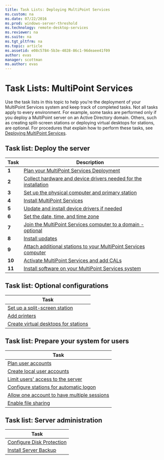 ```yaml
---
title: Task Lists: Deploying MultiPoint Services
ms.custom: na
ms.date: 07/22/2016
ms.prod: windows-server-threshold
ms.technology: remote-desktop-services
ms.reviewer: na
ms.suite: na
ms.tgt_pltfrm: na
ms.topic: article
ms.assetid: e08c5784-5b3e-4028-86c1-96deaee41f09
author: evas
manager: scottman
ms.author: evas
---
```

# Task Lists: MultiPoint Services
Use the task lists in this topic to help you’re the deployment of your MultiPoint Services system and keep track of completed tasks. Not all tasks apply to every environment. For example, some tasks are performed only if you deploy a MultiPoint server on an Active Directory domain. Others, such as creating split-screen stations or deploying virtual desktops for stations, are optional. For procedures that explain how to perform these tasks, see [Deploying MultiPoint Services](deploying-multipoint-services.md).  
  
## Task list: Deploy the server  

|Task|Description|  
|--------|---------------|  
|**1**|[Plan your MultiPoint Services Deployment](planning-a-multipoint-services-deployment.md)|  
|**2**|[Collect hardware and device drivers needed for the installation](Collect-hardware-and-device-drivers-needed-for-the-installation.md)|  
|**3**|[Set up the physical computer and primary station](Set-up-the-physical-computer-and-primary-station.md)|  
|**4**|[Install MultiPoint Services](Install-MultiPoint-services.md)|  
|**5**|[Update and install device drivers if needed](Update-and-install-device-drivers-if-needed.md)|  
|**6**|[Set the date, time, and time zone](Set-the-date--time--and-time-zone.md)|  
|**7**|[Join the MultiPoint Services computer to a domain - optional](Join-the-MultiPoint-services-computer-to-a-domain--optional-.md)|  
|**8**|[Install updates](Install-updates.md)|  
|**9**|[Attach additional stations to your MultiPoint Services computer](Attach-additional-stations-to-your-MultiPoint-services-computer.md)|  
|**10**|[Activate MultiPoint Services and add CALs](manage-client-access-licenses-with-multipoint-services.md)|  
|**11**|[Install software on your MultiPoint Services system](Install-software-on-your-MultiPoint-services-system.md)|  
  
## Task list: Optional configurations  
  
|Task|  
|--------|  
|[Set up a split-screen station](Set-up-a-split-screen-station-in-MultiPoint-services.md)|  
|[Add printers](Add-printers.md)|  
|[Create virtual desktops for stations](Create-Windows-10-Enterprise-virtual-desktops-for-stations.md)|  
  
## Task list: Prepare your system for users  
  
|Task|  
|--------|  
|[Plan user accounts](Plan-user-accounts-for-your-MultiPoint-services-environment.md)|  
|[Create local user accounts](Create-local-user-accounts.md)|  
|[Limit users' access to the server](Limit-users--access-to-the-server-in-MultiPoint-services.md)|  
|[Configure stations for automatic logon](Configure-stations-for-automatic-logon.md)|  
|[Allow one account to have multiple sessions](Allow-one-account-to-have-multiple-sessions.md)|  
|[Enable file sharing](Enable-file-sharing-in-MultiPoint-services.md)|  
  
## Task list: Server administration  
  
|Task|  
|--------|  
|[Configure Disk Protection](Configure-Disk-Protection-in-MultiPoint-services.md)|  
|[Install Server Backup](Install-Server-Backup-on-your-MultiPoint-services-computer.md)|